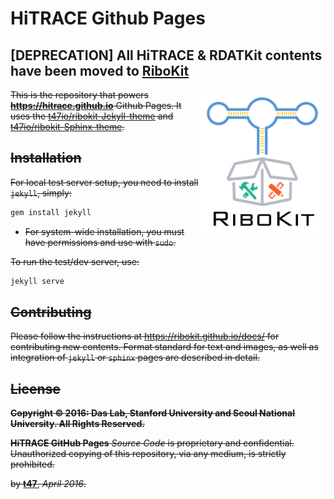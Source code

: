 # HiTRACE Github Pages

## [DEPRECATION] All HiTRACE & RDATKit contents have been moved to [**RiboKit**](https://ribokit.github.io/)

<img src="ribokit_logo.png" alt="RiboKit Logo" align="right" width="200px">

~~This is the repository that powers **https://hitrace.github.io** Github Pages. It uses the [t47io/ribokit-Jekyll-theme](https://github.com/t47io/ribokit-Jekyll-theme) and [t47io/ribokit-Sphinx-theme](https://github.com/t47io/ribokit-Sphinx-theme).~~

## ~~Installation~~

~~For local test server setup, you need to install `jekyll`, simply:~~
```bash
gem install jekyll
```

* ~~For system-wide installation, you must have permissions and use with `sudo`.~~

~~To run the test/dev server, use:~~
```bash
jekyll serve
```

## ~~Contributing~~

~~Please follow the instructions at https://ribokit.github.io/docs/ for contributing new contents. Format standard for text and images, as well as integration of `jekyll` or `sphinx` pages are described in detail.~~

## ~~License~~

~~**Copyright &copy; 2016: Das Lab, Stanford University and Seoul National University. All Rights Reserved.**~~

~~**HiTRACE GitHub Pages** _Source Code_ is proprietary and confidential. Unauthorized copying of this repository, via any medium, is strictly prohibited.~~


~~by [**t47**](https://t47.io/), *April 2016*.~~
